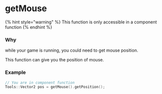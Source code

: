# getMouse

{% hint style="warning" %}
This function is only accessible in a component function
{% endhint %}

### Why

while your game is running, you could need to get mouse position.

This function can give you the position of mouse.



### Example

```cpp
// You are in component function
Tools::Vector2 pos = getMouse().getPosition();
```
